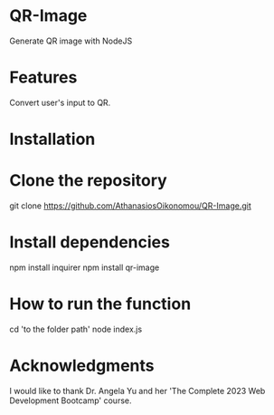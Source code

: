 # QR-Image

Generate QR image with NodeJS

# Features

Convert user's input to QR.

# Installation

# Clone the repository

git clone https://github.com/AthanasiosOikonomou/QR-Image.git

# Install dependencies

npm install inquirer
npm install qr-image

# How to run the function

cd 'to the folder path'
node index.js

# Acknowledgments

I would like to thank Dr. Angela Yu and her 'The Complete 2023 Web Development Bootcamp' course. 
